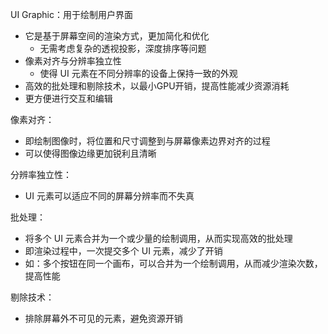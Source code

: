 UI Graphic：用于绘制用户界面
- 它是基于屏幕空间的渲染方式，更加简化和优化
	- 无需考虑复杂的透视投影，深度排序等问题
- 像素对齐与分辨率独立性
	- 使得 UI 元素在不同分辨率的设备上保持一致的外观
- 高效的批处理和剔除技术，以最小GPU开销，提高性能减少资源消耗
- 更方便进行交互和编辑

像素对齐：
- 即绘制图像时，将位置和尺寸调整到与屏幕像素边界对齐的过程
- 可以使得图像边缘更加锐利且清晰

分辨率独立性：
- UI 元素可以适应不同的屏幕分辨率而不失真

批处理：
- 将多个 UI 元素合并为一个或少量的绘制调用，从而实现高效的批处理
- 即渲染过程中，一次提交多个 UI 元素，减少了开销
- 如：多个按钮在同一个画布，可以合并为一个绘制调用，从而减少渲染次数，提高性能

剔除技术：
- 排除屏幕外不可见的元素，避免资源开销